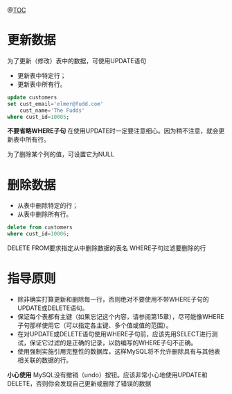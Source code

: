 ﻿@[TOC](目录)
# 更新数据
为了更新（修改）表中的数据，可使用UPDATE语句

 - 更新表中特定行；
 - 更新表中所有行。

```sql
update customers
set cust_email='elmer@fudd.com'
    cust_name='The Fudds'
where cust_id=10005;
```
**不要省略WHERE子句** 在使用UPDATE时一定要注意细心。因为稍不注意，就会更新表中所有行。

为了删除某个列的值，可设置它为NULL

# 删除数据

 - 从表中删除特定的行；
 - 从表中删除所有行。

```sql
delete from customers
where cust_id=10006;
```
DELETE FROM要求指定从中删除数据的表名
WHERE子句过滤要删除的行

# 指导原则

 - 除非确实打算更新和删除每一行，否则绝对不要使用不带WHERE子句的UPDATE或DELETE语句。
 - 保证每个表都有主键（如果忘记这个内容，请参阅第15章），尽可能像WHERE子句那样使用它（可以指定各主键、多个值或值的范围）。
 - 在对UPDATE或DELETE语句使用WHERE子句前，应该先用SELECT进行测试，保证它过滤的是正确的记录，以防编写的WHERE子句不正确。
 - 使用强制实施引用完整性的数据库，这样MySQL将不允许删除具有与其他表相关联的数据的行。

**小心使用** MySQL没有撤销（undo）按钮。应该非常小心地使用UPDATE和DELETE，否则你会发现自己更新或删除了错误的数据

